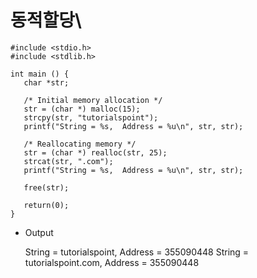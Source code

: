 # 동적할당\

    #include <stdio.h>
    #include <stdlib.h>

    int main () {
       char *str;

       /* Initial memory allocation */
       str = (char *) malloc(15);
       strcpy(str, "tutorialspoint");
       printf("String = %s,  Address = %u\n", str, str);

       /* Reallocating memory */
       str = (char *) realloc(str, 25);
       strcat(str, ".com");
       printf("String = %s,  Address = %u\n", str, str);

       free(str);

       return(0);
    }
    
* Output

    String = tutorialspoint, Address = 355090448
    String = tutorialspoint.com, Address = 355090448
